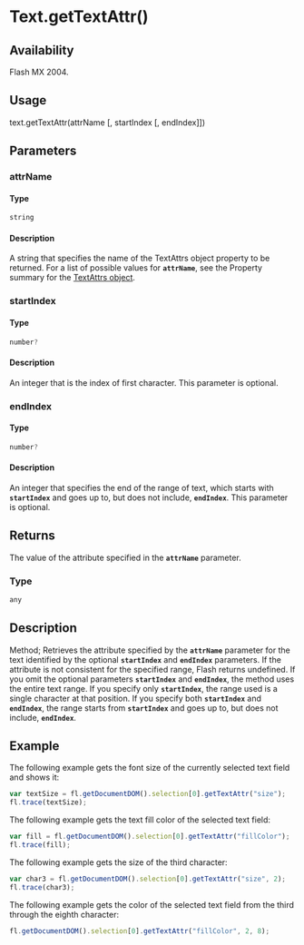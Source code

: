 # Text.getTextAttr()

## Availability

Flash MX 2004.

## Usage

text.getTextAttr(attrName [, startIndex [, endIndex]])

## Parameters

### **attrName**

#### Type

```typescript
string
```

#### Description

A string that specifies the name of the TextAttrs object property to be returned. For a list of possible values for **`attrName`**, see the Property summary for the [TextAttrs object](../TextAttrs_object/TextAttrs_summary.md).

### **startIndex**

#### Type

```typescript
number?
```

#### Description

An integer that is the index of first character. This parameter is optional.

### **endIndex**

#### Type

```typescript
number?
```

#### Description

An integer that specifies the end of the range of text, which starts with **`startIndex`** and goes up to, but does not include, **`endIndex`**. This parameter is optional.

## Returns

The value of the attribute specified in the **`attrName`** parameter.

### Type

```typescript
any
```

## Description

Method; Retrieves the attribute specified by the **`attrName`** parameter for the text identified by the optional **`startIndex`** and **`endIndex`** parameters. If the attribute is not consistent for the specified range, Flash returns undefined. If you omit the optional parameters **`startIndex`** and **`endIndex`**, the method uses the entire text range. If you specify only **`startIndex`**, the range used is a single character at that position. If you specify both **`startIndex`** and **`endIndex`**, the range starts from **`startIndex`** and goes up to, but does not include, **`endIndex`**.

## Example

The following example gets the font size of the currently selected text field and shows it:

```javascript
var textSize = fl.getDocumentDOM().selection[0].getTextAttr("size");
fl.trace(textSize);
```

The following example gets the text fill color of the selected text field:

```javascript
var fill = fl.getDocumentDOM().selection[0].getTextAttr("fillColor");
fl.trace(fill);
```

The following example gets the size of the third character:

```javascript
var char3 = fl.getDocumentDOM().selection[0].getTextAttr("size", 2);
fl.trace(char3);
```

The following example gets the color of the selected text field from the third through the eighth character:

```javascript
fl.getDocumentDOM().selection[0].getTextAttr("fillColor", 2, 8);
```
